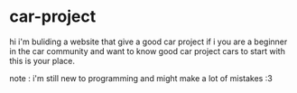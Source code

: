 # car-project
hi 
i'm buliding a website that give a good car project if i you are a beginner in the car community and want to know good car project cars to start with this is your place.

note : i'm still new to programming and might make a lot of mistakes :3 